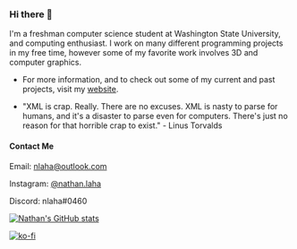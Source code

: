 ### Hi there 👋
I'm a freshman computer science student at Washington State University, and computing enthusiast. I work on many different programming projects in my free time, however some of my favorite work involves 3D and computer graphics.

- For more information, and to check out some of my current and past projects, visit my [website](https://nlaha.com).

- "XML is crap. Really. There are no excuses. XML is nasty to parse for humans, and it's a disaster to parse even for computers. There's just no reason for that horrible crap to exist." - Linus Torvalds

#### Contact Me
Email: [nlaha@outlook.com](mailto:nlaha@outlook.com)

Instagram: [@nathan.laha](https://instagram.com/nathan.laha)

Discord: nlaha#0460

[![Nathan's GitHub stats](https://github-readme-stats.vercel.app/api?username=nlaha&theme=tokyonight)](https://github.com/nlaha/github-readme-stats)

[![ko-fi](https://ko-fi.com/img/githubbutton_sm.svg)](https://ko-fi.com/B0B1CDW9P)
